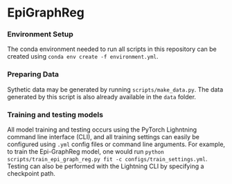 # EpiGraphReg

### Environment Setup
The conda environment needed to run all scripts in this repository can be created using `conda env create -f environment.yml`.

### Preparing Data
Sythetic data may be generated by running `scripts/make_data.py`. The data generated by this script is also already available in the `data` folder.

### Training and testing models 
All model training and testing occurs using the PyTorch Lighntning command line interface (CLI), and all training settings can easily be configured using `.yml` config files or command line arguments. For example, to train the Epi-GraphReg model, one would run `python scripts/train_epi_graph_reg.py fit -c configs/train_settings.yml`. Testing can also be performed with the Lightning CLI by specifying a checkpoint path.

